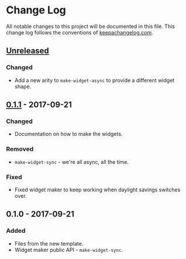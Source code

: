 # Change Log
All notable changes to this project will be documented in this file. This change log follows the conventions of [keepachangelog.com](http://keepachangelog.com/).

## [Unreleased]
### Changed
- Add a new arity to `make-widget-async` to provide a different widget shape.

## [0.1.1] - 2017-09-21
### Changed
- Documentation on how to make the widgets.

### Removed
- `make-widget-sync` - we're all async, all the time.

### Fixed
- Fixed widget maker to keep working when daylight savings switches over.

## 0.1.0 - 2017-09-21
### Added
- Files from the new template.
- Widget maker public API - `make-widget-sync`.

[Unreleased]: https://github.com/your-name/clojurebot.eval/compare/0.1.1...HEAD
[0.1.1]: https://github.com/your-name/clojurebot.eval/compare/0.1.0...0.1.1
